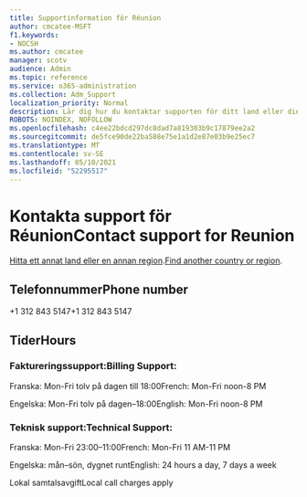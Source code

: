 ```yaml
---
title: Supportinformation för Réunion
author: cmcatee-MSFT
f1.keywords:
- NOCSH
ms.author: cmcatee
manager: scotv
audience: Admin
ms.topic: reference
ms.service: o365-administration
ms.collection: Adm_Support
localization_priority: Normal
description: Lär dig hur du kontaktar supporten för ditt land eller din region.
ROBOTS: NOINDEX, NOFOLLOW
ms.openlocfilehash: c4ee22bdcd297dc8dad7a819303b9c17879ee2a2
ms.sourcegitcommit: de5fce90de22ba588e75e1a1d2e87e03b9e25ec7
ms.translationtype: MT
ms.contentlocale: sv-SE
ms.lasthandoff: 05/10/2021
ms.locfileid: "52295517"
---
```

# <a name="contact-support-for-reunion"></a><span data-ttu-id="43642-103">Kontakta support för Réunion</span><span class="sxs-lookup"><span data-stu-id="43642-103">Contact support for Reunion</span></span>

<span data-ttu-id="43642-104">[Hitta ett annat land eller en annan region](../../business-video/get-help-support.md).</span><span class="sxs-lookup"><span data-stu-id="43642-104">[Find another country or region](../../business-video/get-help-support.md).</span></span>

## <a name="phone-number"></a><span data-ttu-id="43642-105">Telefonnummer</span><span class="sxs-lookup"><span data-stu-id="43642-105">Phone number</span></span>
<span data-ttu-id="43642-106">+1 312 843 5147</span><span class="sxs-lookup"><span data-stu-id="43642-106">+1 312 843 5147</span></span>

## <a name="hours"></a><span data-ttu-id="43642-107">Tider</span><span class="sxs-lookup"><span data-stu-id="43642-107">Hours</span></span>
### <a name="billing-support"></a><span data-ttu-id="43642-108">Faktureringssupport:</span><span class="sxs-lookup"><span data-stu-id="43642-108">Billing Support:</span></span>

<span data-ttu-id="43642-109">Franska: Mon-Fri tolv på dagen till 18:00</span><span class="sxs-lookup"><span data-stu-id="43642-109">French: Mon-Fri noon-8 PM</span></span>

<span data-ttu-id="43642-110">Engelska: Mon-Fri tolv på dagen–18:00</span><span class="sxs-lookup"><span data-stu-id="43642-110">English: Mon-Fri noon-8 PM</span></span>

### <a name="technical-support"></a><span data-ttu-id="43642-111">Teknisk support:</span><span class="sxs-lookup"><span data-stu-id="43642-111">Technical Support:</span></span>

<span data-ttu-id="43642-112">Franska: Mon-Fri 23:00–11:00</span><span class="sxs-lookup"><span data-stu-id="43642-112">French: Mon-Fri 11 AM-11 PM</span></span>

<span data-ttu-id="43642-113">Engelska: mån–sön, dygnet runt</span><span class="sxs-lookup"><span data-stu-id="43642-113">English: 24 hours a day, 7 days a week</span></span>

<span data-ttu-id="43642-114">Lokal samtalsavgift</span><span class="sxs-lookup"><span data-stu-id="43642-114">Local call charges apply</span></span>
